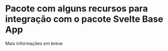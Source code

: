 # Pacote com alguns recursos para integração com o pacote Svelte Base App

Mais informações em breve